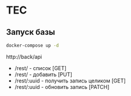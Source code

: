 # TEC

## Запуск базы

```bash
docker-compose up -d
```


http://back/api

- /rest/ - список [GET]
- /rest/ - добавить [PUT]
- /rest/:uuid - получить запись целиком [GET]
- /rest/:uuid - обновить запись [PATCH]